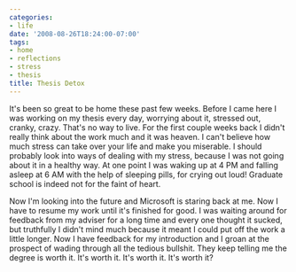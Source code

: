 ```yaml
---
categories:
- life
date: '2008-08-26T18:24:00-07:00'
tags:
- home
- reflections
- stress
- thesis
title: Thesis Detox
---
```


It's been so great to be home these past few weeks. Before I came here I was working on my thesis every day, worrying about it, stressed out, cranky, crazy. That's no way to live. For the first couple weeks back I didn't really think about the work much and it was heaven. I can't believe how much stress can take over your life and make you miserable. I should probably look into ways of dealing with my stress, because I was not going about it in a healthy way. At one point I was waking up at 4 PM and falling asleep at 6 AM with the help of sleeping pills, for crying out loud! Graduate school is indeed not for the faint of heart.

Now I'm looking into the future and Microsoft is staring back at me. Now I have to resume my work until it's finished for good. I was waiting around for feedback from my adviser for a long time and every one thought it sucked, but truthfully I didn't mind much because it meant I could put off the work a little longer. Now I have feedback for my introduction and I groan at the prospect of wading through all the tedious bullshit. They keep telling me the degree is worth it. It's worth it. It's worth it. It's worth it?
